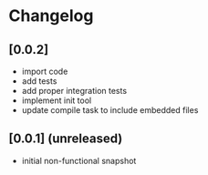 # Changelog

## [0.0.2]

- import code
- add tests
- add proper integration tests
- implement init tool
- update compile task to include embedded files

## [0.0.1] (unreleased)

- initial non-functional snapshot

